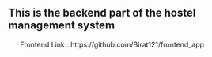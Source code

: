 <h2> This is the backend part of the hostel management system </h2>
 <ul>Frontend Link : https://github.com/Birat121/frontend_app </ul>
